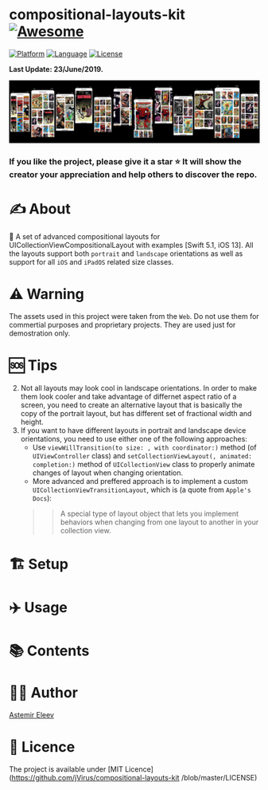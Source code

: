# compositional-layouts-kit[![Awesome](https://cdn.rawgit.com/sindresorhus/awesome/d7305f38d29fed78fa85652e3a63e154dd8e8829/media/badge.svg)](https://github.com/sindresorhus/awesome)

[![Platform](https://img.shields.io/badge/platform-iOS-yellow.svg)]()
[![Language](https://img.shields.io/badge/language-Swift_5.1-orange.svg)]()
[![License](https://img.shields.io/badge/license-MIT-blue.svg)]()

**Last Update: 23/June/2019.**

![](cover-composlayouts.png)

### If you like the project, please give it a star ⭐ It will show the creator your appreciation and help others to discover the repo.

# ✍️ About
📏 A set of advanced compositional layouts for UICollectionViewCompositionalLayout with examples [Swift 5.1, iOS 13]. All the layouts support both `portrait` and `landscape` orientations as well as support for all `iOS` and `iPadOS` related size classes.

# ⚠️ Warning 
The assets used in this project were taken from the `Web`. Do not use them for commertial purposes and proprietary projects. They are used just for demostration only. 

# 🆘 Tips
2. Not all layouts may look cool in landscape orientations. In order to make them look cooler and take advantage of differnet aspect ratio of a screen, you need to create an alternative layout that is basically the copy of the portrait layout, but has different set of fractional width and height.
3. If you want to have different layouts in portrait and landscape device orientations, you need to use either one of the following approaches:
   - Use `viewWillTransition(to size: , with coordinator:)` method (of `UIViewController` class) and `setCollectionViewLayout(, animated: completion:)` method of `UICollectionView` class to properly animate changes of layout when changing orientation.
   - More advanced and preffered approach is to implement a custom `UICollectionViewTransitionLayout`, which is (a quote from `Apple's Docs`):
   >> A special type of layout object that lets you implement behaviors when changing from one layout to another in your collection view.
   
# 🏗 Setup

# ✈️ Usage

# 📚 Contents

# 👨‍💻 Author 
[Astemir Eleev](https://github.com/jVirus)

# 🔖 Licence 
The project is available under [MIT Licence](https://github.com/jVirus/compositional-layouts-kit /blob/master/LICENSE)
